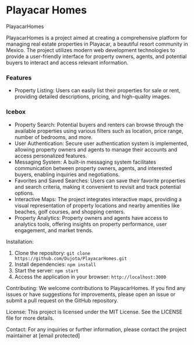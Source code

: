 # Playacar Homes<!-- omit in toc -->

PlayacarHomes

PlayacarHomes is a project aimed at creating a comprehensive platform for managing real estate properties in Playacar, a beautiful resort community in Mexico. The project utilizes modern web development technologies to provide a user-friendly interface for property owners, agents, and potential buyers to interact and access relevant information.

### Features

- Property Listing: Users can easily list their properties for sale or rent, providing detailed descriptions, pricing, and high-quality images.

### Icebox

- Property Search: Potential buyers and renters can browse through the available properties using various filters such as location, price range, number of bedrooms, and more.
- User Authentication: Secure user authentication system is implemented, allowing property owners and agents to manage their accounts and access personalized features.
- Messaging System: A built-in messaging system facilitates communication between property owners, agents, and interested buyers, enabling inquiries and negotiations.
- Favorites and Saved Searches: Users can save their favorite properties and search criteria, making it convenient to revisit and track potential options.
- Interactive Maps: The project integrates interactive maps, providing a visual representation of property locations and nearby amenities like beaches, golf courses, and shopping centers.
- Property Analytics: Property owners and agents have access to analytics tools, offering insights on property performance, user engagement, and market trends.

Installation:

1. Clone the repository: `git clone https://github.com/Dujota/PlayacarHomes.git`
2. Install dependencies: `npm install`
3. Start the server: `npm start`
4. Access the application in your browser: `http://localhost:3000`

Contributing:
We welcome contributions to PlayacarHomes. If you find any issues or have suggestions for improvements, please open an issue or submit a pull request on the GitHub repository.

License:
This project is licensed under the MIT License. See the LICENSE file for more details.

Contact:
For any inquiries or further information, please contact the project maintainer at [email protected]

